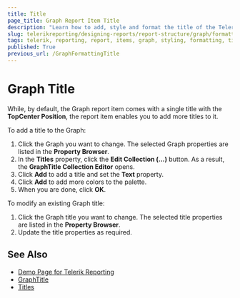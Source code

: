 ```yaml
---
title: Title
page_title: Graph Report Item Title
description: "Learn how to add, style and format the title of the Telerik Reporting Graph report item in the Report Designers."
slug: telerikreporting/designing-reports/report-structure/graph/formatting-a-graph/title
tags: telerik, reporting, report, items, graph, styling, formatting, title
published: True
previous_url: /GraphFormattingTitle
---
```


# Graph Title

While, by default, the Graph report item comes with a single title with the __TopCenter Position__, the report item enables you to add more titles to it.

To add a title to the Graph:

1. Click the Graph you want to change. The selected Graph properties are listed in the __Property Browser__.
1. In the __Titles__ property, click the __Edit Collection (…)__ button. As a result, the __GraphTitle Collection Editor__ opens.
1. Click __Add__ to add a title and set the __Text__ property.
1. Click __Add__ to add more colors to the palette.
1. When you are done, click __OK__.

To modify an existing Graph title:

1. Click the Graph title you want to change. The selected title properties are listed in the __Property Browser__.
1. Update the title properties as required.

## See Also

* [Demo Page for Telerik Reporting](https://demos.telerik.com/reporting)
* [GraphTitle](/api/Telerik.Reporting.GraphTitle)
* [Titles](/api/Telerik.Reporting.Graph#Telerik_Reporting_Graph_Titles)
